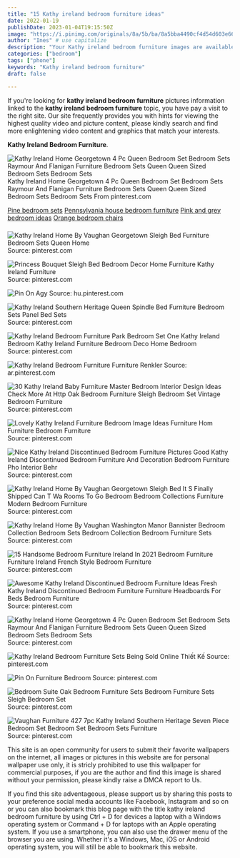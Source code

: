 ```yaml
---
title: "15 Kathy ireland bedroom furniture ideas"
date: 2022-01-19
publishDate: 2023-01-04T19:15:50Z
image: "https://i.pinimg.com/originals/8a/5b/ba/8a5bba4490cf4d54d603e66cd7faa79d.jpg"
author: "Ines" # use capitalize
description: "Your Kathy ireland bedroom furniture images are available. Kathy ireland bedroom furniture are a topic that is being searched for and liked by netizens today. You can Get the Kathy ireland bedroom furniture files here. Find and Download all free images."
categories: ["bedroom"]
tags: ["phone"]
keywords: "Kathy ireland bedroom furniture"
draft: false

---
```


If you're looking for **kathy ireland bedroom furniture** pictures information linked to the **kathy ireland bedroom furniture** topic, you have pay a visit to the right  site.  Our site frequently  provides you with  hints  for viewing  the highest  quality video and picture  content, please kindly search and find more enlightening video content and graphics  that match your interests.

**Kathy Ireland Bedroom Furniture**. 

![Kathy Ireland Home Georgetown 4 Pc Queen Bedroom Set Bedroom Sets Raymour And Flanigan Furniture Bedroom Sets Queen Queen Sized Bedroom Sets Bedroom Sets](https://i.pinimg.com/originals/86/a1/57/86a157c9119043918dbef384b70f0354.jpg "Kathy Ireland Home Georgetown 4 Pc Queen Bedroom Set Bedroom Sets Raymour And Flanigan Furniture Bedroom Sets Queen Queen Sized Bedroom Sets Bedroom Sets")
Kathy Ireland Home Georgetown 4 Pc Queen Bedroom Set Bedroom Sets Raymour And Flanigan Furniture Bedroom Sets Queen Queen Sized Bedroom Sets Bedroom Sets From pinterest.com

[Pine bedroom sets](/pine-bedroom-sets/)
[Pennsylvania house bedroom furniture](/pennsylvania-house-bedroom-furniture/)
[Pink and grey bedroom ideas](/pink-and-grey-bedroom-ideas/)
[Orange bedroom chairs](/orange-bedroom-chairs/)



### 

 


![Kathy Ireland Home By Vaughan Georgetown Sleigh Bed Furniture Bedroom Sets Queen Home](https://i.pinimg.com/originals/0b/4f/d2/0b4fd29a9bd2e11c6a5590a1b4b95a48.jpg "Kathy Ireland Home By Vaughan Georgetown Sleigh Bed Furniture Bedroom Sets Queen Home")
Source: pinterest.com

 

![Princess Bouquet Sleigh Bed Bedroom Decor Home Furniture Kathy Ireland Furniture](https://i.pinimg.com/736x/14/83/94/148394cf205389b5e14c0db1add8976d--kathy-ireland-sleigh-beds.jpg "Princess Bouquet Sleigh Bed Bedroom Decor Home Furniture Kathy Ireland Furniture")
Source: pinterest.com

 

![Pin On Agy](https://i.pinimg.com/originals/5e/fd/2a/5efd2a3f1620552dcdcf16d8471bda1f.jpg "Pin On Agy")
Source: hu.pinterest.com

 

![Kathy Ireland Southern Heritage Queen Spindle Bed Furniture Bedroom Sets Panel Bed Sets](https://i.pinimg.com/originals/66/d5/77/66d577f0ff8bc02be17cd89ade1e9fa1.jpg "Kathy Ireland Southern Heritage Queen Spindle Bed Furniture Bedroom Sets Panel Bed Sets")
Source: pinterest.com

 

![Kathy Ireland Bedroom Furniture Park Bedroom Set One Kathy Ireland Bedroom Kathy Ireland Furniture Bedroom Deco Home Bedroom](https://i.pinimg.com/originals/23/a8/3f/23a83f1e02dcaf4b51a729e7bc58b977.jpg "Kathy Ireland Bedroom Furniture Park Bedroom Set One Kathy Ireland Bedroom Kathy Ireland Furniture Bedroom Deco Home Bedroom")
Source: pinterest.com

 

![Kathy Ireland Bedroom Furniture Furniture Renkler](https://i.pinimg.com/originals/f1/6b/d0/f16bd0b15aa87ba780773e8f9f445541.jpg "Kathy Ireland Bedroom Furniture Furniture Renkler")
Source: ar.pinterest.com

 

![30 Kathy Ireland Baby Furniture Master Bedroom Interior Design Ideas Check More At Http Oak Bedroom Furniture Sleigh Bedroom Set Vintage Bedroom Furniture](https://i.pinimg.com/originals/11/40/89/114089c293a4bb885afca8994780a15d.jpg "30 Kathy Ireland Baby Furniture Master Bedroom Interior Design Ideas Check More At Http Oak Bedroom Furniture Sleigh Bedroom Set Vintage Bedroom Furniture")
Source: pinterest.com

 

![Lovely Kathy Ireland Furniture Bedroom Image Ideas Furniture Hom Furniture Bedroom Furniture](https://i.pinimg.com/originals/41/d2/97/41d29788510d75f64b5e104de03ca2ee.jpg "Lovely Kathy Ireland Furniture Bedroom Image Ideas Furniture Hom Furniture Bedroom Furniture")
Source: pinterest.com

 

![Nice Kathy Ireland Discontinued Bedroom Furniture Pictures Good Kathy Ireland Discontinued Bedroom Furniture And Decoration Bedroom Furniture Pho Interior Behr](https://i.pinimg.com/originals/c5/7e/9b/c57e9b4fadc6efcf43dbe602e95a4373.jpg "Nice Kathy Ireland Discontinued Bedroom Furniture Pictures Good Kathy Ireland Discontinued Bedroom Furniture And Decoration Bedroom Furniture Pho Interior Behr")
Source: pinterest.com

 

![Kathy Ireland Home By Vaughan Georgetown Sleigh Bed It S Finally Shipped Can T Wa Rooms To Go Bedroom Bedroom Collections Furniture Modern Bedroom Furniture](https://i.pinimg.com/originals/97/cf/c8/97cfc8d37b3d9c4639f69841b82f6d3a.jpg "Kathy Ireland Home By Vaughan Georgetown Sleigh Bed It S Finally Shipped Can T Wa Rooms To Go Bedroom Bedroom Collections Furniture Modern Bedroom Furniture")
Source: pinterest.com

 

![Kathy Ireland Home By Vaughan Washington Manor Bannister Bedroom Collection Bedroom Sets Bedroom Collection Bedroom Furniture Sets](https://i.pinimg.com/originals/71/74/98/7174983c68a8a767170e317385a9802c.jpg "Kathy Ireland Home By Vaughan Washington Manor Bannister Bedroom Collection Bedroom Sets Bedroom Collection Bedroom Furniture Sets")
Source: pinterest.com

 

![15 Handsome Bedroom Furniture Ireland In 2021 Bedroom Furniture Furniture Ireland French Style Bedroom Furniture](https://i.pinimg.com/564x/0b/1d/74/0b1d742146ad20a55b7dc8302e376463.jpg "15 Handsome Bedroom Furniture Ireland In 2021 Bedroom Furniture Furniture Ireland French Style Bedroom Furniture")
Source: pinterest.com

 

![Awesome Kathy Ireland Discontinued Bedroom Furniture Ideas Fresh Kathy Ireland Discontinued Bedroom Furniture Furniture Headboards For Beds Bedroom Furniture](https://i.pinimg.com/originals/e3/2d/1c/e32d1c81509f954e8f62aca56869f7f8.jpg "Awesome Kathy Ireland Discontinued Bedroom Furniture Ideas Fresh Kathy Ireland Discontinued Bedroom Furniture Furniture Headboards For Beds Bedroom Furniture")
Source: pinterest.com

 

![Kathy Ireland Home Georgetown 4 Pc Queen Bedroom Set Bedroom Sets Raymour And Flanigan Furniture Bedroom Sets Queen Queen Sized Bedroom Sets Bedroom Sets](https://i.pinimg.com/originals/86/a1/57/86a157c9119043918dbef384b70f0354.jpg "Kathy Ireland Home Georgetown 4 Pc Queen Bedroom Set Bedroom Sets Raymour And Flanigan Furniture Bedroom Sets Queen Queen Sized Bedroom Sets Bedroom Sets")
Source: pinterest.com

 

![Kathy Ireland Bedroom Furniture Sets Being Sold Online Thiết Kế](https://i.pinimg.com/originals/54/b3/80/54b38075ea2fad952c4ea13db6dde0f9.jpg "Kathy Ireland Bedroom Furniture Sets Being Sold Online Thiết Kế")
Source: pinterest.com

 

![Pin On Furniture Bedroom](https://i.pinimg.com/originals/a0/70/15/a07015cd46dced6c041bcac09ce09d17.jpg "Pin On Furniture Bedroom")
Source: pinterest.com

 

![Bedroom Suite Oak Bedroom Furniture Sets Bedroom Furniture Sets Sleigh Bedroom Set](https://i.pinimg.com/originals/53/fb/a1/53fba19eac3380d1b776498760fc39f6.jpg "Bedroom Suite Oak Bedroom Furniture Sets Bedroom Furniture Sets Sleigh Bedroom Set")
Source: pinterest.com

 

![Vaughan Furniture 427 7pc Kathy Ireland Southern Heritage Seven Piece Bedroom Set Bedroom Set Bedroom Sets Furniture](https://i.pinimg.com/originals/8a/5b/ba/8a5bba4490cf4d54d603e66cd7faa79d.jpg "Vaughan Furniture 427 7pc Kathy Ireland Southern Heritage Seven Piece Bedroom Set Bedroom Set Bedroom Sets Furniture")
Source: pinterest.com

 

This site is an open community for users to submit their favorite wallpapers on the internet, all images or pictures in this website are for personal wallpaper use only, it is stricly prohibited to use this wallpaper for commercial purposes, if you are the author and find this image is shared without your permission, please kindly raise a DMCA report to Us.

If you find this site adventageous, please support us by sharing this posts to your preference social media accounts like Facebook, Instagram and so on or you can also bookmark this blog page with the title kathy ireland bedroom furniture by using Ctrl + D for devices a laptop with a Windows operating system or Command + D for laptops with an Apple operating system. If you use a smartphone, you can also use the drawer menu of the browser you are using. Whether it's a Windows, Mac, iOS or Android operating system, you will still be able to bookmark this website.
